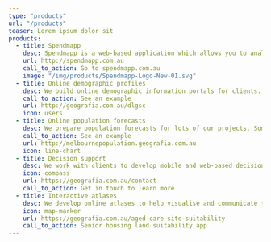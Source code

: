 ```yaml
---
type: "products"
url: "/products"
teaser: Lorem ipsum dolor sit
products:
  - title: Spendmapp
    desc: Spendmapp is a web-based application which allows you to analyse real bank transaction data across different spending categories, locations and times. You can use this information to guide planning, policy, investment and economic development decisions.
    url: http://spendmapp.com.au
    call_to_action: Go to spendmapp.com.au
    image: "/img/products/Spendmapp-Logo-New-01.svg"
  - title: Online demographic profiles
    desc: We build online demographic information portals for clients. These emphasise an easy user experience for navigating lots of demographic information.
    call_to_action: See an example
    url: http://geografia.com.au/dlgsc
    icon: users
  - title: Online population forecasts
    desc: We prepare population forecasts for lots of our projects. Some of these are integrated into customised websites.
    call_to_action: See an example
    url: http://melbournepopulation.geografia.com.au
    icon: line-chart
  - title: Decision support
    desc: We work with clients to develop mobile and web-based decision support tools and expert systems to help them be more effective decision-makers. These tools integrate both qualitative and quantitative dimensions to the decision making. The City of Melbourne's Land Use and Infrastructure Model (LUIM) is a recent example.
    icon: compass
    url: https://geografia.com.au/contact
    call_to_action: Get in touch to learn more
  - title: Interactive atlases
    desc: We develop online atlases to help visualise and communicate the results of modelling and analysis. Spatial economic data is dynamic and deep. Rather than presenting this in static maps and tables, we prefer to compile interactive, online atlases for clients to explore and understand their economies in as much detail as they wish. Our seniors housing land suitability app is one example.
    icon: map-marker
    url: https://geografia.com.au/aged-care-site-suitability
    call_to_action: Senior housing land suitability app
---
```

